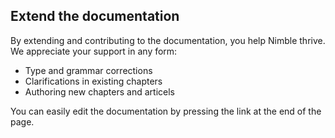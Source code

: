 ## Extend the documentation
By extending and contributing to the documentation, you help Nimble thrive. We appreciate your support in any form:

* Type and grammar corrections
* Clarifications in existing chapters
* Authoring new chapters and articels

You can easily edit the documentation by pressing the link at the end of the page.
